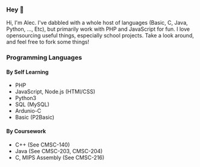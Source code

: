 ### Hey 👋

Hi, I'm Alec. I've dabbled with a whole host of languages (Basic, C, Java, Python, ..., Etc), but primarily work with PHP and JavaScript for fun. I love opensourcing useful things, especially school projects. Take a look around, and feel free to fork some things!

### Programming Languages
#### By Self Learning
- PHP
- JavaScript, Node.js (HTMl/CSS)
- Python3
- SQL (MySQL)
- Ardunio-C
- Basic (P2Basic)

#### By Coursework
- C++ (See CMSC-140)
- Java (See CMSC-203, CMSC-204)
- C, MIPS Assembly (See CMSC-216)

